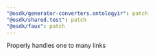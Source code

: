 ```yaml
---
"@osdk/generator-converters.ontologyir": patch
"@osdk/shared.test": patch
"@osdk/faux": patch
---
```


Properly handles one to many links
